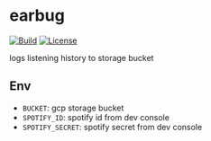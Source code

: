 # earbug

[![Build](https://img.shields.io/badge/endpoint.svg?url=https://badger.seankhliao.com/r/github_seankhliao_earbug)](https://console.cloud.google.com/cloud-build/builds?project=com-seankhliao&query=source.repo_source.repo_name%20%3D%20%22github_seankhliao_earbug%22)
[![License](https://img.shields.io/github/license/seankhliao/earbug.svg?style=for-the-badge)](LICENSE)

logs listening history to storage bucket

## Env

- `BUCKET`: gcp storage bucket
- `SPOTIFY_ID`: spotify id from dev console
- `SPOTIFY_SECRET`: spotify secret from dev console
